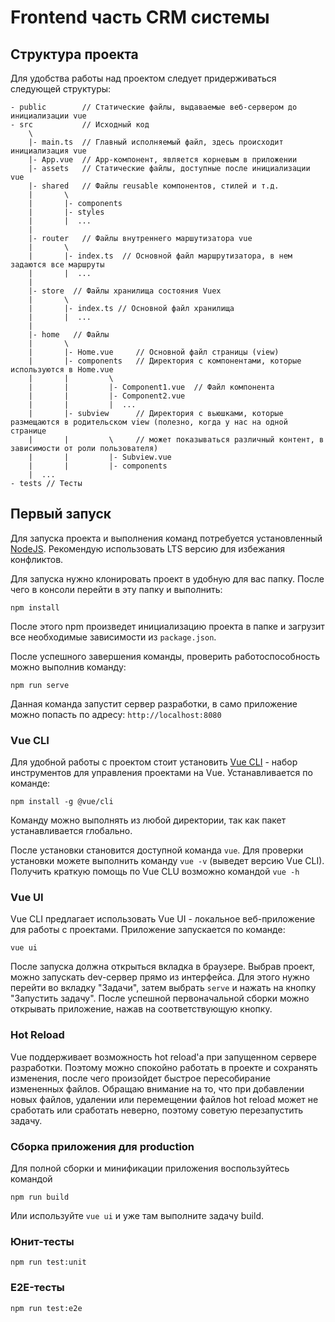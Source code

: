 # Frontend часть CRM системы

## Структура проекта
Для удобства работы над проектом следует придерживаться следующей структуры:
```
- public        // Статические файлы, выдаваемые веб-сервером до инициализации vue
- src           // Исходный код
    \
    |- main.ts  // Главный исполняемый файл, здесь происходит инициализация vue
    |- App.vue  // App-компонент, является корневым в приложении
    |- assets   // Статические файлы, доступные после инициализации vue
    |- shared   // Файлы reusable компонентов, стилей и т.д.
    |       \
    |       |- components
    |       |- styles
    |       |  ...
    |
    |- router   // Файлы внутреннего маршутизатора vue
    |       \
    |       |- index.ts  // Основной файл маршрутизатора, в нем задаются все маршруты
    |       |  ...
    |
    |- store  // Файлы хранилища состояния Vuex
    |       \
    |       |- index.ts // Основной файл хранилища
    |       |  ...
    |
    |- home   // Файлы 
    |       \
    |       |- Home.vue     // Основной файл страницы (view)
    |       |- components   // Директория с компонентами, которые используются в Home.vue
    |       |         \
    |       |         |- Component1.vue  // Файл компонента
    |       |         |- Component2.vue
    |       |         |  ...
    |       |- subview      // Директория с вьюшками, которые размещаются в родительском view (полезно, когда у нас на одной странице
    |       |         \     // может показываться различный контент, в зависимости от роли пользователя)
    |       |         |- Subview.vue
    |       |         |- components
    |  ...
- tests // Тесты
```

## Первый запуск
Для запуска проекта и выполнения команд потребуется установленный [NodeJS](https://nodejs.org/en/).
Рекомендую использовать LTS версию для избежания конфликтов.

Для запуска нужно клонировать проект в удобную для вас папку. После чего в консоли перейти в эту папку и выполнить:
```
npm install
```
После этого npm произведет инициализацию проекта в папке и загрузит все необходимые зависимости из `package.json`.

После успешного завершения команды, проверить работоспособность можно выполнив команду:
```
npm run serve
```
Данная команда запустит сервер разработки, в само приложение можно попасть по адресу: `http://localhost:8080`

### Vue CLI
Для удобной работы с проектом стоит установить [Vue CLI](https://cli.vuejs.org/) - набор инструментов для управления проектами на Vue.
Устанавливается по команде:
```
npm install -g @vue/cli
```
Команду можно выполнять из любой директории, так как пакет устанавливается глобально.

После установки становится доступной команда `vue`. Для проверки установки можете выполнить команду `vue -v` (выведет версию Vue CLI).
Получить краткую помощь по Vue CLU возможно командой `vue -h`

### Vue UI
Vue CLI предлагает использовать Vue UI - локальное веб-приложение для работы с проектами.
Приложение запускается по команде:
```
vue ui
```

После запуска должна открыться вкладка в браузере. Выбрав проект, можно запускать dev-сервер прямо из интерфейса. Для этого нужно перейти во вкладку "Задачи", затем выбрать `serve` и нажать на кнопку "Запустить задачу". После успешной первоначальной сборки можно открывать приложение, нажав на соответствующую кнопку.

### Hot Reload
Vue поддерживает возможность hot reload'а при запущенном сервере разработки. Поэтому можно спокойно работать в проекте и сохранять изменения, после чего произойдет быстрое пересобирание измененных файлов. Обращаю внимание на то, что при добавлении новых файлов, удалении или перемещении файлов hot reload может не сработать или сработать неверно, поэтому советую перезапустить задачу.

### Сборка приложения для production
Для полной сборки и минификации приложения воспользуйтесь командой
```
npm run build
```
Или используйте `vue ui` и уже там выполните задачу build.

### Юнит-тесты
```
npm run test:unit
```

### E2E-тесты
```
npm run test:e2e
```
